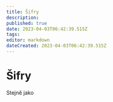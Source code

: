 ```yaml
---
title: Šifry
description: 
published: true
date: 2023-04-03T06:42:39.515Z
tags: 
editor: markdown
dateCreated: 2023-04-03T06:42:39.515Z
---
```


# Šifry

Stejně jako